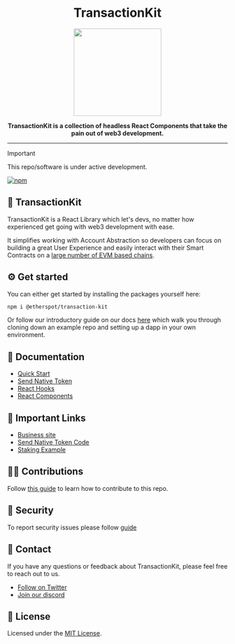 <div align="center">
  <h1 align="center">TransactionKit</h1>
</div>

<div align="center">
  <img src="https://public.etherspot.io/assets/etherspot.gif" width="200" height="200">
  <p>
    <b>
      TransactionKit is a collection of headless React Components that take the pain out of web3 development.
    </b>
   </p>
</div>

--------------

>[!IMPORTANT]
>This repo/software is under active development.
>
>[![npm](https://img.shields.io/npm/v/@etherspot/transaction-kit)](https://www.npmjs.com/package/@etherspot/transaction-kit) 


## 🧰 TransactionKit

TransactionKit is a React Library which let's devs, no matter how experienced get going with web3 development with ease.

It simplifies working with Account Abstraction so developers can focus on building a great User Experience and easily interact with their Smart Contracts 
on a [large number of EVM based chains](https://etherspot.fyi/prime-sdk/chains-supported).

## ⚙ Get started

You can either get started by installing the packages yourself here:

```bash
npm i @etherspot/transaction-kit
```

Or follow our introductory guide on our docs [here](https://etherspot.fyi/transaction-kit/introduction-to-transaction-kit) which walk you through 
cloning down an example repo and setting up a dapp in your own environment. 

## 📖 Documentation

- [Quick Start](https://etherspot.fyi/transaction-kit/introduction-to-transaction-kit)
- [Send Native Token](https://etherspot.fyi/transaction-kit/send-native-token)
- [React Hooks](https://docs.etherspot.dev/transaction-kit/react-hooks)
- [React Components](https://docs.etherspot.dev/transaction-kit/react-components)

## 🔗 Important Links

- [Business site](https://etherspot.io/transactionkit/)
- [Send Native Token Code](https://codesandbox.io/s/etherspot-prime-send-native-token-demo-j2h44g)
- [Staking Example](https://codesandbox.io/p/sandbox/etherspot-prime-staking-tutorial-q2m4dw)

## 🏌️‍♂️ Contributions

Follow [this guide](./CONTRIBUTING.md) to learn how to contribute to this repo.

## 🔐 Security

To report security issues please follow [guide](./SECURITY.md)

## 💬 Contact

If you have any questions or feedback about TransactionKit, please feel free to reach out to us.

- [Follow on Twitter](https://twitter.com/etherspot)
- [Join our discord](https://discord.etherspot.io/)

## 📄 License

Licensed under the [MIT License](https://github.com/etherspot/transaction-kit/blob/master/LICENSE).
